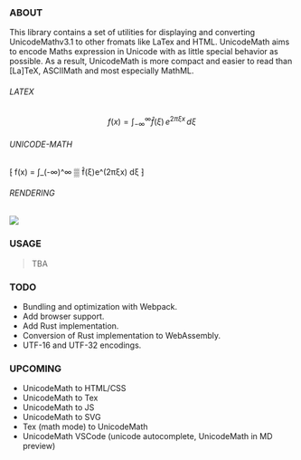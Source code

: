 ### ABOUT
This library contains a set of utilities for displaying and converting UnicodeMathv3.1 to other fromats like LaTex and HTML.
UnicodeMath aims to encode Maths expression in Unicode with as little special behavior as possible. As a result, UnicodeMath is more compact and easier to read than [La]TeX, ASCIIMath and most especially MathML.

###### LATEX

$$ f(x) = \int_{-\infty}^\infty \hat f(\xi)\,e^{2 \pi \xi x} \,d\xi $$

###### UNICODE-MATH

⁅ f(x) = ∫_(-∞)^∞ ▒ f̂(ξ)e^(2πξx) dξ ⁆

###### RENDERING

<img src="http://latex.codecogs.com/svg.latex?f(x) = \int_{-\infty}^\infty \hat f(\xi)\,e^{2 \pi \xi x} \,d\xi" />


### USAGE
> TBA



### TODO
- Bundling and optimization with Webpack.
- Add browser support.
- Add Rust implementation.
- Conversion of Rust implementation to WebAssembly.
- UTF-16 and UTF-32 encodings.


### UPCOMING
- UnicodeMath to HTML/CSS
- UnicodeMath to Tex
- UnicodeMath to JS
- UnicodeMath to SVG
- Tex (math mode) to UnicodeMath
- UnicodeMath VSCode (unicode autocomplete, UnicodeMath in MD preview)
